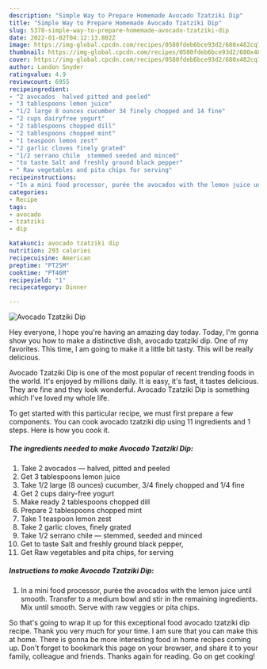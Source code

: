 ```yaml
---
description: "Simple Way to Prepare Homemade Avocado Tzatziki Dip"
title: "Simple Way to Prepare Homemade Avocado Tzatziki Dip"
slug: 5378-simple-way-to-prepare-homemade-avocado-tzatziki-dip
date: 2022-01-02T04:12:13.802Z
image: https://img-global.cpcdn.com/recipes/0580fdeb6bce93d2/680x482cq70/avocado-tzatziki-dip-recipe-main-photo.jpg
thumbnail: https://img-global.cpcdn.com/recipes/0580fdeb6bce93d2/680x482cq70/avocado-tzatziki-dip-recipe-main-photo.jpg
cover: https://img-global.cpcdn.com/recipes/0580fdeb6bce93d2/680x482cq70/avocado-tzatziki-dip-recipe-main-photo.jpg
author: Landon Snyder
ratingvalue: 4.9
reviewcount: 6955
recipeingredient:
- "2 avocados  halved pitted and peeled"
- "3 tablespoons lemon juice"
- "1/2 large 8 ounces cucumber 34 finely chopped and 14 fine"
- "2 cups dairyfree yogurt"
- "2 tablespoons chopped dill"
- "2 tablespoons chopped mint"
- "1 teaspoon lemon zest"
- "2 garlic cloves finely grated"
- "1/2 serrano chile  stemmed seeded and minced"
- "to taste Salt and freshly ground black pepper"
- " Raw vegetables and pita chips for serving"
recipeinstructions:
- "In a mini food processor, purée the avocados with the lemon juice until smooth. Transfer to a medium bowl and stir in the remaining ingredients. Mix until smooth. Serve with raw veggies or pita chips."
categories:
- Recipe
tags:
- avocado
- tzatziki
- dip

katakunci: avocado tzatziki dip 
nutrition: 293 calories
recipecuisine: American
preptime: "PT25M"
cooktime: "PT46M"
recipeyield: "1"
recipecategory: Dinner

---
```



![Avocado Tzatziki Dip](https://img-global.cpcdn.com/recipes/0580fdeb6bce93d2/680x482cq70/avocado-tzatziki-dip-recipe-main-photo.jpg)

Hey everyone, I hope you're having an amazing day today. Today, I'm gonna show you how to make a distinctive dish, avocado tzatziki dip. One of my favorites. This time, I am going to make it a little bit tasty. This will be really delicious.



Avocado Tzatziki Dip is one of the most popular of recent trending foods in the world. It's enjoyed by millions daily. It is easy, it's fast, it tastes delicious. They are fine and they look wonderful. Avocado Tzatziki Dip is something which I've loved my whole life.


To get started with this particular recipe, we must first prepare a few components. You can cook avocado tzatziki dip using 11 ingredients and 1 steps. Here is how you cook it.

<!--inarticleads1-->

##### The ingredients needed to make Avocado Tzatziki Dip:

1. Take 2 avocados — halved, pitted and peeled
1. Get 3 tablespoons lemon juice
1. Take 1/2 large (8 ounces) cucumber, 3/4 finely chopped and 1/4 fine
1. Get 2 cups dairy-free yogurt
1. Make ready 2 tablespoons chopped dill
1. Prepare 2 tablespoons chopped mint
1. Take 1 teaspoon lemon zest
1. Take 2 garlic cloves, finely grated
1. Take 1/2 serrano chile — stemmed, seeded and minced
1. Get to taste Salt and freshly ground black pepper,
1. Get  Raw vegetables and pita chips, for serving




<!--inarticleads2-->

##### Instructions to make Avocado Tzatziki Dip:

1. In a mini food processor, purée the avocados with the lemon juice until smooth. Transfer to a medium bowl and stir in the remaining ingredients. Mix until smooth. Serve with raw veggies or pita chips.




So that's going to wrap it up for this exceptional food avocado tzatziki dip recipe. Thank you very much for your time. I am sure that you can make this at home. There is gonna be more interesting food in home recipes coming up. Don't forget to bookmark this page on your browser, and share it to your family, colleague and friends. Thanks again for reading. Go on get cooking!
